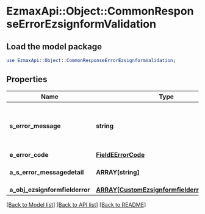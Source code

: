 # EzmaxApi::Object::CommonResponseErrorEzsignformValidation

## Load the model package
```perl
use EzmaxApi::Object::CommonResponseErrorEzsignformValidation;
```

## Properties
Name | Type | Description | Notes
------------ | ------------- | ------------- | -------------
**s_error_message** | **string** | The message giving details about the error | 
**e_error_code** | [**FieldEErrorCode**](FieldEErrorCode.md) |  | 
**a_s_error_messagedetail** | **ARRAY[string]** | More error message detail | [optional] 
**a_obj_ezsignformfielderror** | [**ARRAY[CustomEzsignformfielderrorResponse]**](CustomEzsignformfielderrorResponse.md) |  | 

[[Back to Model list]](../README.md#documentation-for-models) [[Back to API list]](../README.md#documentation-for-api-endpoints) [[Back to README]](../README.md)



